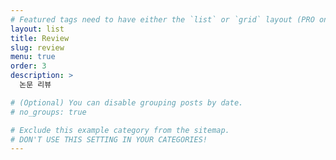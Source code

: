 ```yaml
---
# Featured tags need to have either the `list` or `grid` layout (PRO only).
layout: list
title: Review
slug: review
menu: true
order: 3
description: >
  논문 리뷰

# (Optional) You can disable grouping posts by date.
# no_groups: true

# Exclude this example category from the sitemap.
# DON'T USE THIS SETTING IN YOUR CATEGORIES!
---
```

